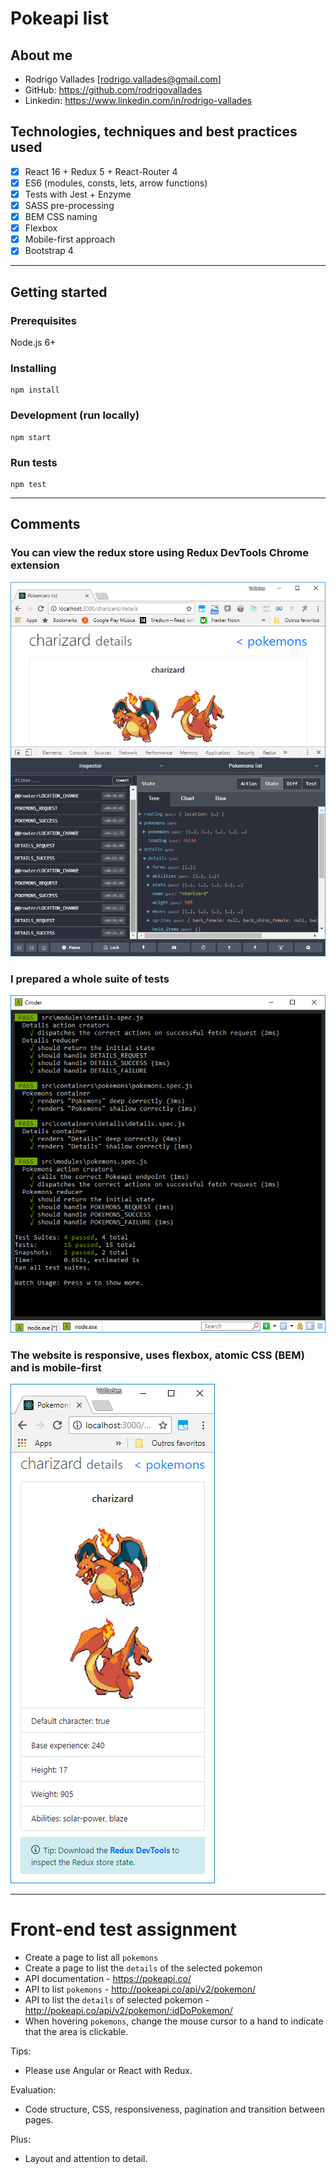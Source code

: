 # Pokeapi list

## About me

  - Rodrigo Vallades [rodrigo.vallades@gmail.com]
  - GitHub: https://github.com/rodrigovallades
  - Linkedin: https://www.linkedin.com/in/rodrigo-vallades

## Technologies, techniques and best practices used

- [x] React 16 + Redux 5 + React-Router 4
- [x] ES6 (modules, consts, lets, arrow functions)
- [x] Tests with Jest + Enzyme
- [x] SASS pre-processing
- [x] BEM CSS naming
- [x] Flexbox
- [x] Mobile-first approach
- [x] Bootstrap 4

---
## Getting started

### Prerequisites

Node.js 6+

### Installing
```
npm install
```

### Development (run locally)
```
npm start
```

### Run tests
```
npm test
```
---
## Comments

### You can view the redux store using Redux DevTools Chrome extension
![Redux store](./docs/redux.png)

### I prepared a whole suite of tests
![Tests](./docs/tests.png)

### The website is responsive, uses flexbox, atomic CSS (BEM) and is mobile-first
![Responsive view](./docs/mobile_first.png)

---

# Front-end test assignment

- Create a page to list all `pokemons`
- Create a page to list the `details` of the selected pokemon
- API documentation - https://pokeapi.co/
- API to list `pokemons` - http://pokeapi.co/api/v2/pokemon/
- API to list the `details` of selected pokemon - http://pokeapi.co/api/v2/pokemon/:idDoPokemon/
- When hovering `pokemons`, change the mouse cursor to a hand to indicate that the area is clickable.

Tips:

- Please use Angular or React with Redux.

Evaluation:

- Code structure, CSS, responsiveness, pagination and transition between pages.

Plus:

- Layout and attention to detail.

